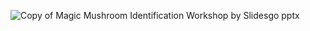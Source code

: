 ![Copy of Magic Mushroom Identification Workshop by Slidesgo pptx](https://github.com/user-attachments/assets/b9bbcec8-fb9c-40c5-bd41-3a0c2d44fc9c)
